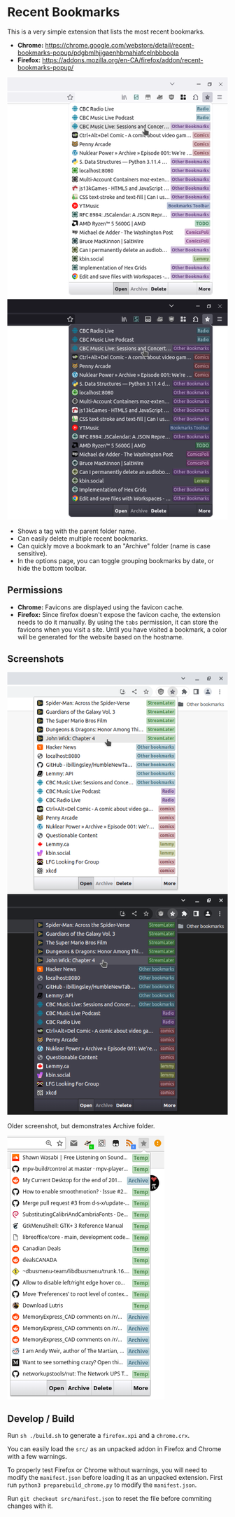 # Recent Bookmarks

This is a very simple extension that lists the most recent bookmarks.

* **Chrome:** https://chrome.google.com/webstore/detail/recent-bookmarks-popup/pdgbmlhjjgaenhbmahiafcelnbbbopla
* **Firefox:** https://addons.mozilla.org/en-CA/firefox/addon/recent-bookmarks-popup/

![](screenshots/Firefox-LightMode.png)
![](screenshots/Firefox-DarkMode.png)

* Shows a tag with the parent folder name.
* Can easily delete multiple recent bookmarks.
* Can quickly move a bookmark to an "Archive" folder (name is case sensitive).
* In the options page, you can toggle grouping bookmarks by date, or hide the bottom toolbar.

## Permissions

* **Chrome:** Favicons are displayed using the favicon cache.
* **Firefox:** Since firefox doesn't expose the favicon cache, the extension needs to do it manually. By using the `tabs` permission, it can store the favicons when you visit a site. Until you have visited a bookmark, a color will be generated for the website based on the hostname.

## Screenshots


![](screenshots/Chrome-LightMode.png)
![](screenshots/Chrome-DarkMode.png)

Older screenshot, but demonstrates Archive folder.

![](screenshots/Chrome-OldWithArchiveFolder.png)

## Develop / Build

Run `sh ./build.sh` to generate a `firefox.xpi` and a `chrome.crx`.

You can easily load the `src/` as an unpacked addon in Firefox and Chrome with a few warnings.

To properly test Firefox or Chrome without warnings, you will need to modify the `manifest.json` before loading it as an unpacked extension. First run `python3 preparebuild_chrome.py` to modify the `manifest.json`.

Run `git checkout src/manifest.json` to reset the file before commiting changes with it.

